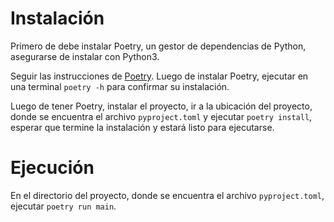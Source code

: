 # Instalación

Primero de debe instalar Poetry, un gestor de dependencias de Python, asegurarse de instalar con Python3.

Seguir las instrucciones de [Poetry](https://python-poetry.org/docs/#installation). Luego de instalar Poetry, ejecutar en una terminal `poetry -h` para confirmar su instalación.

Luego de tener Poetry, instalar el proyecto, ir a la ubicación del proyecto, donde se encuentra el archivo `pyproject.toml` y ejecutar `poetry install`, esperar que termine la instalación y estará listo para ejecutarse.

# Ejecución

En el directorio del proyecto, donde se encuentra el archivo `pyproject.toml`, ejecutar `poetry run main`.
